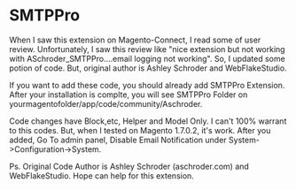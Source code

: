 SMTPPro
=======

When I saw this extension on Magento-Connect, I read some of user review. 
Unfortunately, I saw this review like "nice extension but not working with ASchroder_SMTPPro....email logging not working". 
So, I updated some potion of code. But, original author is Ashley Schroder and WebFlakeStudio.

If you want to add these code, you should already add SMTPPro Extension. After your installation is complte, you will see 
SMTPPro Folder on yourmagentofolder/app/code/community/Aschroder. 

Code changes have Block,etc, Helper and Model Only. I can't 100% warrant to this codes. But, when I tested on Magento 1.7.0.2, it's work. 
After you added, Go To admin panel, Disable Email Notification under System->Configuration->System. 


Ps. Original Code Author is Ashley Schroder (aschroder.com) and WebFlakeStudio. Hope can help for this extension. 
